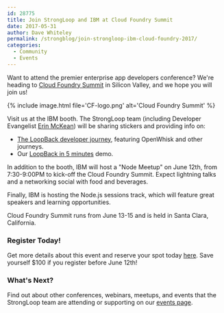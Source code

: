 ```yaml
---
id: 28775
title: Join StrongLoop and IBM at Cloud Foundry Summit
date: 2017-05-31
author: Dave Whiteley
permalink: /strongblog/join-strongloop-ibm-cloud-foundry-2017/
categories:
  - Community
  - Events
---
```


Want to attend the premier enterprise app developers conference? We're heading to [Cloud Foundry Summit](https://www.cloudfoundry.org/event/summit-silicon-valley-2017/) in Silicon Valley, and we hope you will join us!

{% include image.html file='CF-logo.png' alt='Cloud Foundry Summit' %}

Visit us at the IBM booth. The StrongLoop team (including Developer Evangelist [Erin McKean](https://twitter.com/emckean)) will be sharing stickers and providing info on: 

- [The LoopBack developer journey](developer.ibm.com/code/journey/unlock-enterprise-data-using-apis/), featuring OpenWhisk and other journeys.
- Our [LoopBack in 5 minutes](http://developer.ibm.com/apiconnect/2017/03/09/loopback-in-5-minutes/) demo.

In addition to the booth, IBM will host a "Node Meetup" on June 12th, from 7:30-9:00PM to kick-off the Cloud Foundry Summit. Expect lightning talks and a networking social with food and beverages. 

Finally, IBM is hosting the Node.js sessions track, which will feature great speakers and learning opportunities.

<!--more-->
Cloud Foundry Summit runs from June 13-15 and is held in Santa Clara, California.

### Register Today!

Get more details about this event and reserve your spot today [here](https://goo.gl/z6aMOf). Save yourself $100 if you register before June 12th!

### What's Next?

Find out about other conferences, webinars, meetups, and events that the StrongLoop team are attending or supporting on our [events page](https://strongloop.com/events/).
